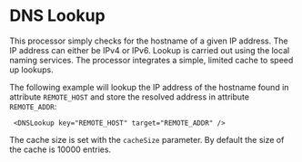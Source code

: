 DNS Lookup
==========

This processor simply checks for the hostname of a given
IP address. The IP address can either be IPv4 or IPv6.
Lookup is carried out using the local naming services. The
processor integrates a simple, limited cache to speed up
lookups.

The following example will lookup the IP address of the
hostname found in attribute `REMOTE_HOST` and store the
resolved address in attribute `REMOTE_ADDR`:

     <DNSLookup key="REMOTE_HOST" target="REMOTE_ADDR" />

The cache size is set with the `cacheSize` parameter. By
default the size of the cache is 10000 entries.

